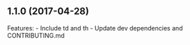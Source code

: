 ## 1.1.0 (2017-04-28)

Features:
	- Include td and th
	- Update dev dependencies and CONTRIBUTING.md
